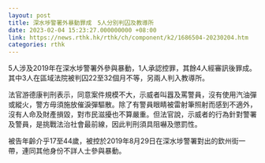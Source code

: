 ```yaml
---
layout: post
title: 深水埗警署外暴動罪成　5人分別判囚及教導所
date: 2023-02-04 15:23:27.000000000 +08:00
link: https://news.rthk.hk/rthk/ch/component/k2/1686504-20230204.htm
categories: rthk
---
```


5人涉及2019年在深水埗警署外參與暴動，1人承認控罪，其餘4人經審訊後罪成。其中3人在區域法院被判囚22至32個月不等，另兩人判入教導所。

法官游德康判刑表示，同意案件規模不大，示威者叫囂及罵警員，沒有使用汽油彈或縱火，警方毋須施放催淚彈驅散。除了有警員眼睛被雷射筆照射而感到不適外，沒有人命及財產損毀，對市民滋擾也不算嚴重。但法官說，示威者的行為針對警署及警員，是挑戰法治社會最前線，因此判刑須具阻嚇及懲罰性。

被告年齡介乎17至44歲，被控於2019年8月29日在深水埗警署對出的欽州街一帶，連同其他身份不詳人士參與暴動。
